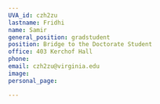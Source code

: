 ```yaml
---
UVA_id: czh2zu
lastname: Fridhi
name: Samir
general_position: gradstudent
position: Bridge to the Doctorate Student
office: 403 Kerchof Hall
phone: 
email: czh2zu@virginia.edu
image: 
personal_page: 

---
```

